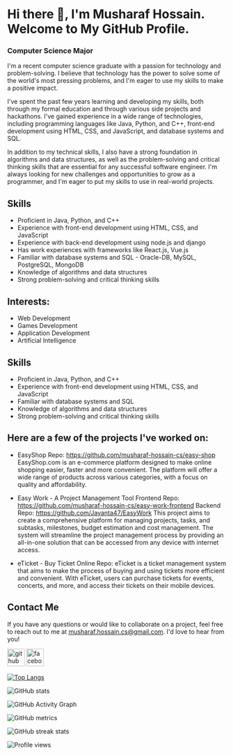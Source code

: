 # Hi there 👋, I'm Musharaf Hossain. Welcome to My GitHub Profile.
### Computer Science Major
I'm a recent computer science graduate with a passion for technology and problem-solving. I believe that technology has the power to solve some of the world's most pressing problems, and I'm eager to use my skills to make a positive impact.

I've spent the past few years learning and developing my skills, both through my formal education and through various side projects and hackathons. I've gained experience in a wide range of technologies, including programming languages like Java, Python, and C++, front-end development using HTML, CSS, and JavaScript, and database systems and SQL.

In addition to my technical skills, I also have a strong foundation in algorithms and data structures, as well as the problem-solving and critical thinking skills that are essential for any successful software engineer. I'm always looking for new challenges and opportunities to grow as a programmer, and I'm eager to put my skills to use in real-world projects.

## Skills
- Proficient in Java, Python, and C++
- Experience with front-end development using HTML, CSS, and JavaScript
- Experience with back-end development using node.js and django
- Has work experiences with frameworks like React.js, Vue.js
- Familiar with database systems and SQL - Oracle-DB, MySQL, PostgreSQL, MongoDB
- Knowledge of algorithms and data structures
- Strong problem-solving and critical thinking skills

## Interests: 
- Web Development
- Games Development
- Application Development
- Artificial Intelligence

## Skills

- Proficient in Java, Python, and C++
- Experience with front-end development using HTML, CSS, and JavaScript
- Familiar with database systems and SQL
- Knowledge of algorithms and data structures
- Strong problem-solving and critical thinking skills

## Here are a few of the projects I've worked on:

- EasyShop
Repo: https://github.com/musharaf-hossain-cs/easy-shop
EasyShop.com is an e-commerce platform designed to make online shopping easier, faster and more convenient. The platform will offer a wide range of products across various categories, with a focus on quality and affordability.

- Easy Work - A Project Management Tool 
Frontend Repo: https://github.com/musharaf-hossain-cs/easy-work-frontend
Backend Repo: https://github.com/Jayanta47/EasyWork
This project aims to create a comprehensive platform for managing projects, tasks, and subtasks, milestones, budget estimation and cost management. The system will streamline the project management process by providing an all-in-one solution that can be accessed from any device with internet access.
- eTicket - Buy Ticket Online
Repo:
eTicket is a ticket management system that aims to make the process of buying and using tickets more efficient and convenient. With eTicket, users can purchase tickets for events, concerts, and more, and access their tickets on their mobile devices.

## Contact Me

If you have any questions or would like to collaborate on a project, feel free to reach out to me at musharaf.hossain.cs@gmail.com. I'd love to hear from you!

[<img src='https://cdn.jsdelivr.net/npm/simple-icons@3.0.1/icons/github.svg' alt='github' height='40'>](https://github.com/https://github.com/musharaf-hossain-cs)  [<img src='https://cdn.jsdelivr.net/npm/simple-icons@3.0.1/icons/facebook.svg' alt='facebook' height='40'>](https://www.facebook.com/https://www.facebook.com/Md.Musharaf.Hossain.3073/)  

[![Top Langs](https://github-readme-stats.vercel.app/api/top-langs/?username=https://github.com/musharaf-hossain-cs)](https://github.com/anuraghazra/github-readme-stats)

![GitHub stats](https://github-readme-stats.vercel.app/api?username=https://github.com/musharaf-hossain-cs&show_icons=true)  

![GitHub Activity Graph](https://activity-graph.herokuapp.com/graph?username=https://github.com/musharaf-hossain-cs)  

![GitHub metrics](https://metrics.lecoq.io/https://github.com/musharaf-hossain-cs)  

![GitHub streak stats](https://streak-stats.demolab.com/?user=https://github.com/musharaf-hossain-cs)  

![Profile views](https://gpvc.arturio.dev/https://github.com/musharaf-hossain-cs)  
